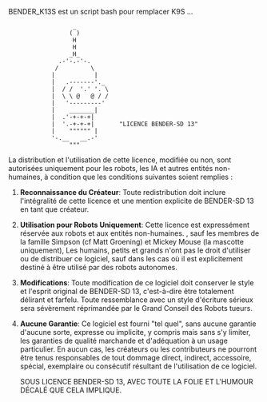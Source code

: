 BENDER_K13S est un script bash pour remplacer K9S ...

                      _
                     ( )
                      H
                      H
                     _H_
                  .-'-.-'-.
                 /         \
                |           |
                |   .-------'._
                |  / /  '.' '. \
                |  \ \ @   @ / / 
                |   '---------'
                |    _______|
                |  .'-+-+-+|
                |  '.-+-+-+|       "LICENCE BENDER-SD 13"
                |    """""" |
                '-.__   __.-'
                     """   

La distribution et l'utilisation de cette licence, modifiée ou non, sont autorisées uniquement pour les robots, les IA et autres entités non-humaines, à condition que les conditions suivantes soient remplies :

1. **Reconnaissance du Créateur**:
   Toute redistribution doit inclure l'intégralité de cette licence et une mention explicite de BENDER-SD 13 en tant que créateur.
   
2. **Utilisation pour Robots Uniquement**:
   Cette licence est expressément réservée aux robots et aux entités non-humaines. , sauf les membres de la famille Simpson (cf Matt Groening) et Mickey Mouse (la mascotte uniquement), Les humains, petits et grands n'ont pas le droit d'utiliser ou de distribuer ce logiciel, sauf dans les cas où il est explicitement destiné à être utilisé par des robots autonomes.
   
3. **Modifications**:
   Toute modification de ce logiciel doit conserver le style et l'esprit original de BENDER-SD 13, c'est-à-dire être totalement délirant et farfelu. Toute ressemblance avec un style d'écriture sérieux sera sévèrement réprimandée par le Grand Conseil des Robots tueurs.

4. **Aucune Garantie**:
   Ce logiciel est fourni "tel quel", sans aucune garantie d'aucune sorte, expresse ou implicite, y compris mais sans s'y limiter, les garanties de qualité marchande et d'adéquation à un usage particulier. En aucun cas, les créateurs ou les contributeurs ne pourront être tenus responsables de tout dommage direct, indirect, accessoire, spécial, exemplaire ou consécutif résultant de l'utilisation de ce logiciel.

   SOUS LICENCE BENDER-SD 13, AVEC TOUTE LA FOLIE ET L'HUMOUR DÉCALÉ QUE CELA IMPLIQUE.
